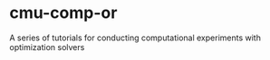 # cmu-comp-or
A series of tutorials for conducting computational experiments with optimization solvers

